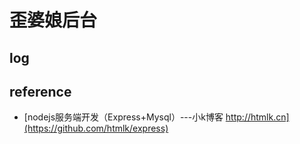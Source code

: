 # 歪婆娘后台

## log

## reference

* [nodejs服务端开发（Express+Mysql）---小k博客 http://htmlk.cn](https://github.com/htmlk/express)